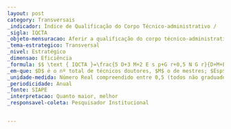 ```yaml
---
layout: post
category: Transversais
_indicador: Índice de Qualificação do Corpo Técnico-administrativo /
_sigla: IQCTA
_objeto-mensuracao: Aferir a qualificação do corpo técnico-administrativo da IFES
_tema-estrategico: Transversal
_nivel: Estratégico
_dimensao: Eficiência
_formula: $$ \text { IQCTA }=\frac{5 D+3 M+2 E s p+G r+0,5 N G r}{D+M+E s p+G r+NGr} $$
_em-que: $D$ é o nº total de técnicos doutores, $M$ o de mestres; $Esp$ o de especialistas; $Gr$ o de graduados; e $NGr$ o de não graduados.
_unidade-medida: Número Real compreendido entre 0,5 (todos não graduados) e 5 (todos doutores)
_periodicidade: Anual
_fonte: SIAPE
_interpretacao: Quanto maior, melhor
_responsavel-coleta: Pesquisador Institucional


---
```

